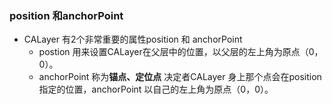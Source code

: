 ### position 和anchorPoint

- CALayer 有2个非常重要的属性position 和 anchorPoint
    - postion 用来设置CALayer在父层中的位置，以父层的左上角为原点（0，0）。
    - anchorPoint 称为**锚点、定位点** 决定者CALayer 身上那个点会在position指定的位置，anchorPoint 以自己的左上角为原点（0，0）。